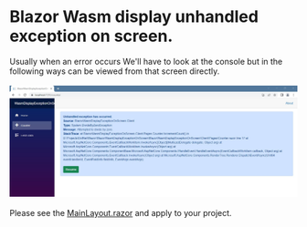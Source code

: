 # Blazor Wasm display unhandled exception on screen.
Usually when an error occurs We'll have to look at the console but in the following ways can be viewed from that screen directly.
<br /><br />
<img src="https://github.com/thammapat/BlazorWasmDisplayExceptionOnScreen/blob/master/BlazorWasmDisplayExceptionOnScreen/Client/Screenshot.jpg" />
<br /><br />
Please see the <a href="https://github.com/thammapat/BlazorWasmDisplayExceptionOnScreen/blob/master/BlazorWasmDisplayExceptionOnScreen/Client/Shared/MainLayout.razor" target="_blank">MainLayout.razor</a> and apply to your project.

